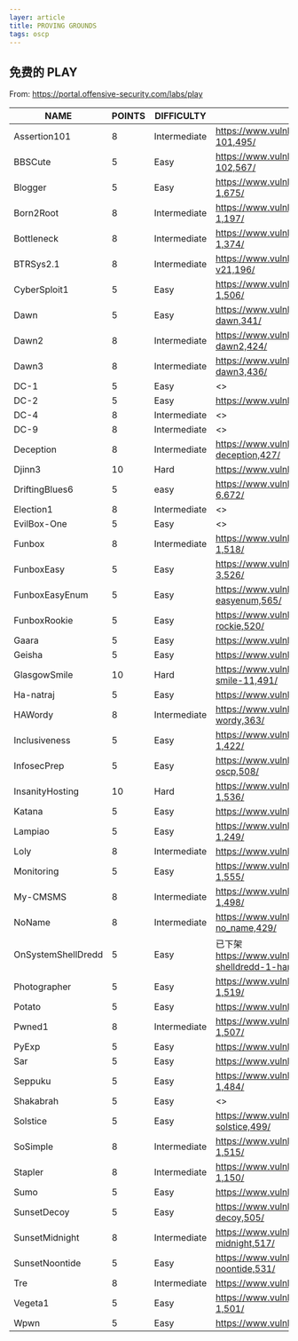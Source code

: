 ```yaml
---
layer: article
title: PROVING GROUNDS
tags: oscp
---
```


## 免费的 PLAY

From: <https://portal.offensive-security.com/labs/play>

| NAME               | POINTS | DIFFICULTY   | vulnhub                                                      | Pan                                  |
| ------------------ | ------ | ------------ | ------------------------------------------------------------ | ------------------------------------ |
| Assertion101       | 8      | Intermediate | <https://www.vulnhub.com/entry/assertion-101,495/>           | <https://pan.iihack.com/Vulnhub/495> |
| BBSCute            | 5      | Easy         | <https://www.vulnhub.com/entry/bbs-cute-102,567/>            | <https://pan.iihack.com/Vulnhub/567> |
| Blogger            | 5      | Easy         | https://www.vulnhub.com/entry/blogger-1,675/                 | <https://pan.iihack.com/Vulnhub/675> |
| Born2Root          | 8      | Intermediate | <https://www.vulnhub.com/entry/born2root-1,197/>             | <https://pan.iihack.com/Vulnhub/197> |
| Bottleneck         | 8      | Intermediate | <https://www.vulnhub.com/entry/bottleneck-1,374/>            | <https://pan.iihack.com/Vulnhub/374> |
| BTRSys2.1          | 8      | Intermediate | <https://www.vulnhub.com/entry/btrsys-v21,196/>              | <https://pan.iihack.com/Vulnhub/196> |
| CyberSploit1       | 5      | Easy         | <https://www.vulnhub.com/entry/cybersploit-1,506/>           | <https://pan.iihack.com/Vulnhub/506> |
| Dawn               | 5      | Easy         | <https://www.vulnhub.com/entry/sunset-dawn,341/>             | <https://pan.iihack.com/Vulnhub/341> |
| Dawn2              | 8      | Intermediate | <https://www.vulnhub.com/entry/sunset-dawn2,424/>            | <https://pan.iihack.com/Vulnhub/424> |
| Dawn3              | 8      | Intermediate | <https://www.vulnhub.com/entry/sunset-dawn3,436/>            | <https://pan.iihack.com/Vulnhub/436> |
| DC-1               | 5      | Easy         | <>                                                           | <>                                   |
| DC-2               | 5      | Easy         | <https://www.vulnhub.com/entry/dc-2,311/>                    | <>                                   |
| DC-4               | 8      | Intermediate | <>                                                           | <>                                   |
| DC-9               | 8      | Intermediate | <>                                                           | <>                                   |
| Deception          | 8      | Intermediate | <https://www.vulnhub.com/entry/haclabs-deception,427/>       | <https://pan.iihack.com/Vulnhub/427> |
| Djinn3             | 10     | Hard         | <https://www.vulnhub.com/entry/djinn-3,492/>                 | <https://pan.iihack.com/Vulnhub/492> |
| DriftingBlues6     | 5      | easy         | https://www.vulnhub.com/entry/driftingblues-6,672/           | <https://pan.iihack.com/Vulnhub/672> |
| Election1          | 8      | Intermediate | <>                                                           | <>                                   |
| EvilBox-One        | 5      | Easy         | <>                                                           | <>                                   |
| Funbox             | 8      | Intermediate | <https://www.vulnhub.com/entry/funbox-1,518/>                | <https://pan.iihack.com/Vulnhub/518> |
| FunboxEasy         | 5      | Easy         | <https://www.vulnhub.com/entry/funbox-3,526/>                | <https://pan.iihack.com/Vulnhub/526> |
| FunboxEasyEnum     | 5      | Easy         | <https://www.vulnhub.com/entry/funbox-easyenum,565/>         | <https://pan.iihack.com/Vulnhub/565> |
| FunboxRookie       | 5      | Easy         | <https://www.vulnhub.com/entry/funbox-2-rockie,520/>         | <https://pan.iihack.com/Vulnhub/520> |
| Gaara              | 5      | Easy         | <https://www.vulnhub.com/entry/gaara-1,629/>                 | <https://pan.iihack.com/Vulnhub/629> |
| Geisha             | 5      | Easy         | <https://www.vulnhub.com/entry/geisha-1,481/>                | <https://pan.iihack.com/Vulnhub/481> |
| GlasgowSmile       | 10     | Hard         | <https://www.vulnhub.com/entry/glasgow-smile-11,491/>        | <https://pan.iihack.com/Vulnhub/491> |
| Ha-natraj          | 5      | Easy         | <https://www.vulnhub.com/entry/ha-natraj,489/>               | <>                                   |
| HAWordy            | 8      | Intermediate | <https://www.vulnhub.com/entry/ha-wordy,363/>                | <>                                   |
| Inclusiveness      | 5      | Easy         | <https://www.vulnhub.com/entry/inclusiveness-1,422/>         | <>                                   |
| InfosecPrep        | 5      | Easy         | <https://www.vulnhub.com/entry/infosec-prep-oscp,508/>       | <>                                   |
| InsanityHosting    | 10     | Hard         | <https://www.vulnhub.com/entry/insanity-1,536/>              | <>                                   |
| Katana             | 5      | Easy         | <https://www.vulnhub.com/entry/katana-1,482/>                | <>                                   |
| Lampiao            | 5      | Easy         | <https://www.vulnhub.com/entry/lampiao-1,249/>               | <>                                   |
| Loly               | 8      | Intermediate | <https://www.vulnhub.com/entry/loly-1,538/>                  | <>                                   |
| Monitoring         | 5      | Easy         | <https://www.vulnhub.com/entry/monitoring-1,555/>            | <>                                   |
| My-CMSMS           | 8      | Intermediate | <https://www.vulnhub.com/entry/my-cmsms-1,498/>              | <>                                   |
| NoName             | 8      | Intermediate | <https://www.vulnhub.com/entry/haclabs-no_name,429/>         | <>                                   |
| OnSystemShellDredd | 5      | Easy         | 已下架<https://www.vulnhub.com/entry/onsystem-shelldredd-1-hannah,545/> | <>                                   |
| Photographer       | 5      | Easy         | <https://www.vulnhub.com/entry/photographer-1,519/>          | <>                                   |
| Potato             | 5      | Easy         | <https://www.vulnhub.com/entry/potato-1,529/>                | <>                                   |
| Pwned1             | 8      | Intermediate | <https://www.vulnhub.com/entry/pwnlab-1,507/>                | <>                                   |
| PyExp              | 5      | Easy         | <https://www.vulnhub.com/entry/pyexp-1,534/>                 | <>                                   |
| Sar                | 5      | Easy         | <https://www.vulnhub.com/entry/sar-1,425/>                   | <>                                   |
| Seppuku            | 5      | Easy         | <https://www.vulnhub.com/entry/seppuku-1,484/>               | <>                                   |
| Shakabrah          | 5      | Easy         | <>                                                           | <>                                   |
| Solstice           | 5      | Easy         | <https://www.vulnhub.com/entry/sunset-solstice,499/>         | <>                                   |
| SoSimple           | 8      | Intermediate | <https://www.vulnhub.com/entry/so-simple-1,515/>             | <>                                   |
| Stapler            | 8      | Intermediate | <https://www.vulnhub.com/entry/stapler-1,150/>               | <>                                   |
| Sumo               | 5      | Easy         | <https://www.vulnhub.com/entry/sumo-1,480/>                  | <>                                   |
| SunsetDecoy        | 5      | Easy         | <https://www.vulnhub.com/entry/sunset-decoy,505/>            | <>                                   |
| SunsetMidnight     | 8      | Intermediate | <https://www.vulnhub.com/entry/sunset-midnight,517/>         | <>                                   |
| SunsetNoontide     | 5      | Easy         | <https://www.vulnhub.com/entry/sunset-noontide,531/>         | <>                                   |
| Tre                | 8      | Intermediate | <https://www.vulnhub.com/entry/tre-1,483/>                   | <>                                   |
| Vegeta1            | 5      | Easy         | <https://www.vulnhub.com/entry/vegeta-1,501/>                | <>                                   |
| Wpwn               | 5      | Easy         | <https://www.vulnhub.com/entry/wpwn-1,537/>                  | <>                                   |